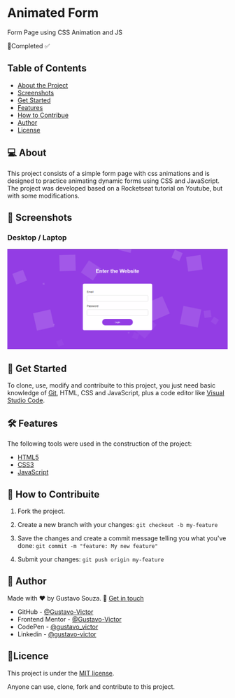 # Animated Form 

Form Page using CSS Animation and JS

🚀Completed ✅

## Table of Contents 

- [About the Project](#-about)
- [Screenshots](#-screenshots)
- [Get Started](#-get-started)
- [Features](#-features)
- [How to Contribue](#-get-started)
- [Author](#-author)
- [License](#-licence)

## 💻 About

This project consists of a simple form page with css animations and is designed to practice animating dynamic forms using CSS and JavaScript. The project was developed based on a Rocketseat tutorial on Youtube, but with some modifications.

## 🎨 Screenshots
### Desktop / Laptop 
![img](./images/screenshot1.png)


## 🚀 Get Started 
To clone, use, modify and contribuite to this project, you just need basic knowledge of [Git](https://git-scm.com/), HTML, CSS and JavaScript, plus a code editor like [Visual Studio Code](https://code.visualstudio.com/).
## 🛠 Features
The following tools were used in the construction of the project:

- [HTML5](https://developer.mozilla.org/pt-BR/docs/Web/HTML)
- [CSS3](https://developer.mozilla.org/pt-BR/docs/Web/CSS)
- [JavaScript](https://www.javascript.com/) 

## 💪 How to Contribuite
1. Fork the project.

2. Create a new branch with your changes: `git checkout -b my-feature` 

3. Save the changes and create a commit message telling you what you've done: `git commit -m "feature: My new feature"`

4. Submit your changes: `git push origin my-feature`

## 🦸 Author
Made with ❤️ by Gustavo Souza. 👋 [Get in touch](https://www.linkedin.com/in/gustavo-victor-575b93206/)

- GitHub - [@Gustavo-Victor](https://github.com/Gustavo-Victor)
- Frontend Mentor - [@Gustavo-Victor](https://www.frontendmentor.io/profile/Gustavo-Victor)
- CodePen - [@gustavo_victor](https://codepen.io/gustavo_victor)
- Linkedin - [@gustavo-victor](https://www.linkedin.com/in/gustavo-victor-575b93206/)

## 📝Licence 
This project is under the [MIT license](./LICENSE).

Anyone can use, clone, fork and contribute to this project.

